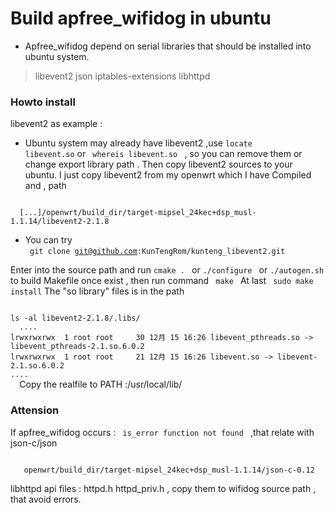 # Build apfree_wifidog in ubuntu


* Apfree_wifidog depend on serial libraries that should be installed into ubuntu system.
>  libevent2
   json
   iptables-extensions
   libhttpd

### Howto install 

  libevent2 as example :

*  Ubuntu system may already have libevent2 ,use <code>locate libevent.so</code> or <code> whereis libevent.so </code> ,
  so you can remove them or change export library path .
  Then copy libevent2 sources to your ubuntu. I just copy libevent2 from my openwrt which I have Compiled and , path
<code> 
  [...]/openwrt/build_dir/target-mipsel_24kec+dsp_musl-1.1.14/libevent2-2.1.8
</code>

 * You can try   
 <code> git clone  git@github.com:KunTengRom/kunteng_libevent2.git  </code> 
 
  Enter into the source path and run 
  <code>cmake . </code> or 
  <code>./configure </code> or <code>./autogen.sh </code> to build Makefile once exist ,
  then run command <code> make </code> At last <code> sudo make install</code> 
  The "so library" files is in the path 
  
  <code> 
ls -al libevent2-2.1.8/.libs/ 
  ....
lrwxrwxrwx  1 root root     30 12月 15 16:26 libevent_pthreads.so -> libevent_pthreads-2.1.so.6.0.2
lrwxrwxrwx  1 root root     21 12月 15 16:26 libevent.so -> libevent-2.1.so.6.0.2
....
  </code>
  Copy the realfile to PATH :/usr/local/lib/
  
### Attension

  If apfree_wifidog occurs : <code> is_error function not found </code> ,that relate with json-c/json
  
<code>
   openwrt/build_dir/target-mipsel_24kec+dsp_musl-1.1.14/json-c-0.12
</code> 

  libhttpd api files : httpd.h httpd_priv.h , copy them to wifidog source path , that avoid errors.

